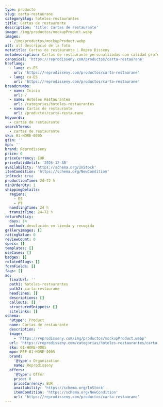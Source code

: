 ```yaml
---
type: producto
slug: carta-restaurane
categorySlug: hoteles-restaurantes
title: Cartas de restaurante
description: 'title: Cartas de restaurante'
image: /img/productos/mockupProduct.webp
images:
  - /img/productos/mockupProduct.webp
alt: alt descripció de la foto
metatitle: Cartas de restaurante | Repro Disseny
metadescription: Cartas de restaurante personalizadas con calidad profesional en Cataluña.
canonical: 'https://reprodisseny.com/productos/carta-restaurane'
hreflang:
  - lang: es-ES
    url: 'https://reprodisseny.com/productos/carta-restaurane'
  - lang: ca-ES
    url: 'https://reprodisseny.com/productos/carta-restaurane'
breadcrumbs:
  - name: Inicio
    url: /
  - name: Hoteles Restaurantes
    url: /categorias/hoteles-restaurantes
  - name: Cartas de restaurante
    url: /productos/carta-restaurane
keywords:
  - cartas de restaurante
searchTerms:
  - cartas de restaurante
sku: 01-HORE-0005
gtin: ''
mpn: ''
brand: Reprodisseny
price: 0
priceCurrency: EUR
priceValidUntil: '2026-12-30'
availability: 'https://schema.org/InStock'
itemCondition: 'https://schema.org/NewCondition'
inStock: true
productionTime: 24–72 h
minOrderQty: 1
shippingDetails:
  regions:
    - ES
    - PT
  handlingTime: 24 h
  transitTime: 24–72 h
returnPolicy:
  days: 14
  method: devolución en tienda y recogida
galleryImages: []
ratingValue: 0
reviewCount: 0
specs: []
templates: []
useCases: []
badges: []
relatedSlugs: []
formFields: []
faqs: []
ad:
  finalUrl: ''
  path1: hoteles-restaurantes
  path2: carta-restaurane
  headlines: []
  descriptions: []
  callouts: []
  structuredSnippets: []
  sitelinks: []
schema:
  '@type': Product
  name: Cartas de restaurante
  description: ''
  image:
    - 'https://reprodisseny.com/img/productos/mockupProduct.webp'
  url: 'https://reprodisseny.com/categorias/hoteles-restaurantes/carta-restaurane'
  sku: 01-HORE-0005
  mpn: REF-01-HORE-0005
  brand:
    '@type': Organization
    name: Reprodisseny
  offers:
    '@type': Offer
    price: 0
    priceCurrency: EUR
    availability: 'https://schema.org/InStock'
    itemCondition: 'https://schema.org/NewCondition'
    url: 'https://reprodisseny.com/productos/carta-restaurane'
---
```


